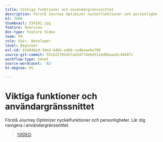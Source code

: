 ```yaml
---
title: Viktiga funktioner och användargränssnittet
description: Förstå Journey Optimizer nyckelfunktioner och personligheter. Lär dig navigera i användargränssnittet.
kt: 7606
thumbnail: 334201.jpg
feature: Overview
doc-type: Feature Video
team: PM
role: User, Developer
level: Beginner
exl-id: e1d846ed-34ed-44bb-ad69-cedbaaebe706
source-git-commit: 55cb22765457ad34f7deb45114d06aaa5c4466fc
workflow-type: tm+mt
source-wordcount: '42'
ht-degree: 0%

---
```


# Viktiga funktioner och användargränssnittet

Förstå Journey Optimizer nyckelfunktioner och personligheter. Lär dig navigera i användargränssnittet.

>[!VIDEO](https://video.tv.adobe.com/v/334201?quality=12)
